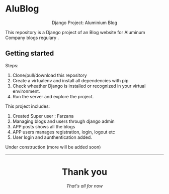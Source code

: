 # AluBlog
 <p align="center">
  <p align="center">
    Django Project: Aluminium Blog 
  </p>
  <p align="center">
   
  </p>
</p>


This repository is a Django project of an Blog website for Aluminum Company blogs regulary .

<!-- <p align="center">
  <a><img src="" width="290"></a>
</p> -->

## Getting started

Steps:

1. Clone/pull/download this repository
2. Create a virtualenv and install all dependencies with pip
3. Check wheather Django is installed or recognized in your virtual environment.
4. Run the server and explore the project.

This project includes:

1. Created Super user : Farzana
2. Managing blogs and users through django admin
3. APP posts shows all the blogs
4. APP users manages registration, login, logout etc 
5. User login and aunthentication added.

 Under construction (more will be added soon)



---

<div align="center">
<h1>Thank you</h1>
<i>That's all for now</i><br>

<!-- <a ><img src="https://www.google.com/imgres?q=Thank%20you&imgurl=https%3A%2F%2Fwww.aim.com.au%2Fsites%2Fdefault%2Ffiles%2Ffield%2Fimage%2FAIM-Blog-Why-Thank-You-Matters-More-Than-Money-New.jpg&imgrefurl=https%3A%2F%2Fwww.aim.com.au%2Fblog%2Fwhy-thank-you-matters-more-money&docid=xZsBHQqeZK2rtM&tbnid=y_OtHtRuDqC9IM&vet=12ahUKEwiU0OGEv-iIAxVKY_UHHS4pEPQQM3oECDwQAA..i&w=1140&h=479&hcb=2&ved=2ahUKEwiU0OGEv-iIAxVKY_UHHS4pEPQQM3oECDwQAA" alt="Thankyou"></a> -->

</div>
